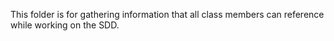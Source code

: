 This folder is for gathering information that all class members can reference while working on the SDD.
